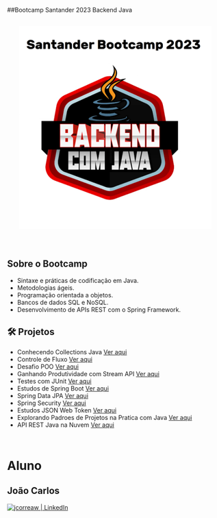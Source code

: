 ##Bootcamp Santander 2023 Backend Java

<h2 align="center">
  <img width="450px" src="https://github.com/jcorreaw/Santander-Bootcamp-2023-Backend-Em-Java/blob/main/Santander%20Bootcamp%202023.png">
</h2>

<br>

## Sobre o Bootcamp  
- Sintaxe e práticas de codificação em Java.
- Metodologias ágeis.
- Programação orientada a objetos.
- Bancos de dados SQL e NoSQL.
- Desenvolvimento de APIs REST com o Spring Framework.

## 🛠 Projetos

- Conhecendo Collections Java [Ver aqui](https://github.com/jcorreaw/Conhecendo-Collections)
- Controle de Fluxo [Ver aqui](https://github.com/jcorreaw/Desafio-Controle-Fluxo)
- Desafio POO [Ver aqui](https://github.com/jcorreaw/Desafio-POO-DIO)
- Ganhando Produtividade com Stream API [Ver aqui](https://github.com/jcorreaw/Conhecendo-Stream-API)
- Testes com JUnit [Ver aqui](https://github.com/jcorreaw/Testes-Com-JUnit)
- Estudos de Spring Boot [Ver aqui](https://github.com/jcorreaw/Estudando-Spring-Boot)
- Spring Data JPA [Ver aqui](https://github.com/jcorreaw/Spring-Data-JPA)
- Spring Security [Ver aqui](https://github.com/jcorreaw/Estudando-Spring-Security)
- Estudos JSON Web Token [Ver aqui](https://github.com/jcorreaw/Estudando-JSON-Web-Token)
- Explorando Padroes de Projetos na Pratica com Java [Ver aqui](https://github.com/jcorreaw/Explorando-Padroes-de-Projetos-na-Pratica-com-Java)
- API REST Java na Nuvem [Ver aqui](https://github.com/jcorreaw/API-REST-Java-na-Nuvem)

<br>

# Aluno

## João Carlos

<a href="https://www.linkedin.com/in/jcorreaw/">
  <img alt="jcorreaw | LinkedIn" width="80px" src="https://cdn.jsdelivr.net/gh/devicons/devicon/icons/linkedin/linkedin-original-wordmark.svg" />
</a>




          
